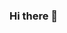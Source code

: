### Hi there 👋

<!--
<h2 align="center">Hello there! My name is Prayoga Boedihartoyo. 👋🤓</h2>
<p align="center">I'm currently a student pursuing my Bachelor of Technology in University of Technology from Yogyakarta (UTY). I'm passionate about areas of machine learning like deep learning and reinforcement learning:man_technologist:. I have also participated in several competitions and organizational activities on campus, eve now I am still involved in that. in several cases in lectures and outside lectures and. Passionate about AI(Actificial Intelegent) and i've make so project for detection object. Currently i'm working as Backend Engineer with Golang Technology.
</p>

Here are some ideas to get you started:

- 🔭 I’m currently working on VolantisTechnology
- 🌱 I’m currently learning everythings
- 👯 I’m looking to collaborate on friends
- 🤔 I’m looking for help with to learn
- 💬 Ask me about ...
- ⚡ Fun fact: ...
-->
